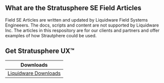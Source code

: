 What are the Stratusphere SE Field Articles
--------------
Field SE Articles are written and updated by Liquidware Field Systems Engineeers. The docs, scripts and content are not supported by Liquidware Inc. The articles in this respository are for our clients and partners and offer examples of how Strautphere could be used.
   

[getting started]: https://liquidwarelabs.zendesk.com/hc/en-us/articles/210641983-Stratusphere-UX-Documentation
[Video Training]: http://training.liquidware.com/products/stratusphere

Get Stratusphere UX™
--------------


| Downloads              |
| ---------------------- |
| [Liquidware Downloads][Downloads]   |


[Downloads]: http://www.liquidware.com/download
[logo]: https://avatars3.githubusercontent.com/u/24906944?v=3&s=200


